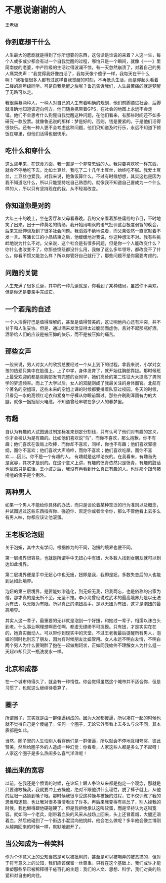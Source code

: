 # 不愿说谢谢的人

王老板

## 你到底想干什么

人生最大的悲剧就是得到了你所想要的东西，这句话是谁说的来着？人这一生，每个人或多或少都会有过一个自我觉醒的过程，哪怕只是一个瞬间，就像《一一》里简南俊的老婆，中产阶级的生活过得波澜不惊，有一天忽然崩溃了，对着自己的男人痛哭失声：“我觉得我好像白活了，我每天像个傻子一样，我每天在干什么啊！”我相信很多人都有过这样自我觉醒的时刻，不再低头生活，而是仰起头看着二楼的高年级同学。可是自我觉醒之后呢？鲁迅告诉我们，人生最苦痛的就是梦醒了无路可以走。

我很羡慕两种人，一种人对自己的人生有着明确的规划，他们前脚踏进社会，后脚就准确地知道该迈向何方。他们随身携带着GPS，在社会的地图上永远不会走错。他们不会思考什么狗屁自我觉醒这种问题，在他们看来，有那些时间还不如多研究一款股票。就像鲁迅说的那样：梦是好的，否则，钱是要紧的。于是他们活得很快乐。还有一种人更不会考虑这种问题，他们只知道及时行乐，永远不知道下顿饭在哪里，但他们活得也很快乐。

## 吃什么和穿什么

这么些年来，在饮食方面，我一直是一个非常忠诚的人。我只要喜欢吃一样东西，就会不停地吃下去。比如土豆丝，我吃了二十几年土豆丝，始终吃不腻。我爱土豆丝，土豆丝也爱我，对我来说，鲍鱼饭算什么。不过有时候想想，其实这也是因为我不知道吃什么，所以只能坚持吃自己熟悉的。就像我不知道自己要成为一个什么样的人，所以只有坚持现在的我，从不轻易改变。

## 你知道你是对的

大年三十的晚上，坐在客厅和父母看春晚。我的父亲看着那些庸俗的节目，不时地笑了出来。出于一种莫名的情绪，我开始用嘲讽的语气批评这台极度弱智的晚会，后来又延伸谈及到了很多社会问题。我滔滔不绝地说着，而父亲依然一直沉默着不发一言。等潘长江的小品结束之后，他缓缓地对我说，你这种想法不对。我有些挑衅地说为什么不对。父亲说，这个社会是有很多问题，但是你一个人能改变什么？你什么也改变不了，你那些愤怒都没什么用，我做了这么多年领导，都改变不了什么，你看不惯又能怎么样？所以你管好自己就行了，那些问题不是你需要考虑的。

## 问题的关键

人生充满了很多荒诞，其中的一种荒诞就是，你看到了某种结局，虽然你不喜欢，但是你还是要亲手完成它。

## 一个酒鬼的自述

一个人活得拧巴是值得理解的，甚至是值得赞美的，这证明他内心还有冲突，并不甘于和人生妥协。但是，通过酒来发泄显得太过脆弱而虚伪，且对不起那瓶好酒。酒带给人们的应该是被压抑的快乐，而不是被压抑的痛苦。

## 那些女声

一般来说，男人对女人的欣赏总要经过一个从上到下的过程。拿我来说，小学对女孩的热爱只集中在脸蛋上。上了中学，身体发育了，就开始往胸部靠拢。那时候班上最受欢迎的都是些胸部发育完整的女同学，她们高耸的第二性征大大提高了男同学的梦遗频率。而上了大学以后，女人的双腿则成了我最关注的身体器官。北航有个著名的空姐班，这些未来的空姐上课的时候都要排着队穿过校园。冬天的时候，只看见一水的高领红毛衣和紧身牛仔裤从你眼前飘过。那些齐刷刷浑圆有力的大腿，就像一捆捆耐火电缆，不知道曾经串联在多少人的春梦里。

## 有趣

自认为有趣的人试图通过制定标准来划定分割线，只有认可了他们对有趣的定义，你才会被认为是有趣的。比如他们喜欢说“鸟”，而你不喜欢，那么抱歉，你不有趣；他们喜欢在饭局上吹捧，而你却不喜欢，同样，你也不有趣；他们喜欢郭德纲，而你不喜欢；他们喜欢大声喧哗，而你不喜欢；他们喜欢吃屎，而你不喜欢……因此，你不是一个有趣的人。 有趣就是这样沦丧的。在我看来，有趣首先是宽容，其次才是别的。在这个意义上讲，有趣的愤青依然只是愤青，有趣的脏话也依然只是脏话。王小波之后，我没有再看到什么真正有趣的人。也许那个跟母猪唠嗑的傻子是个例外。

## 两种男人

如果一个男人不能给你具体的办法，而只是谈论着某种空泛的行为准则以及概念，并试图通过这些东西指挥你、强迫你、否定你或者命令你，那么不管他看上去多么有男人味，你都应该让他滚蛋。

## 王老板论泡妞

关于泡妞，其中大有学问。根据修为的不同，泡妞的境界也便不同。

第一层境界很容易，也就是所谓手中无妞心中有妞，大多数人找到女朋友就可以到达如此境界。

第二层境界便是手中无妞心中也无妞，妞即是我，我即是妞。多数失恋后的人也能到达如此境界。

泡妞的第三层境界，是要能妙渗造化，到无妞无我，妞我两忘，也是俗称的出家为僧，那才真的是无所不至，无坚不摧。李小龙曾经说过武术的最高境界乃是以无法为有法，以无限为有限。所以真正的泡妞高手，是以无妞为有妞，这才是泡妞的最高境界。

其实人这一辈子，最重要的无非就是泡到一个好妞，和她过一辈子，相濡以沫白头到老。什么事业啊理想啊责任啊，都虚无缥缈不可捉摸。只有妞，才是实实在在的，她真实而动人，可以带你到现实中的天堂。不过王老板最后提醒所有男人，泡妞的同时也别忘了朋友，因为有时候朋友比妞管用。女人永远不明白友情，不明白两个男人为什么要喝醉了抱在一起做荆轲状，正如同我始终不理解女人为什么逛一天超市却只买一瓶洗发水一样。

## 北京和成都

在一个城市待得久了，就会有一种惰性。你会觉得虽然这个城市并不适合你，但是习惯了，也就这么继续待着算了。

## 圈子

所谓圈子，其实就是由一群傻逼组成的。因为大家都傻逼，所以凑在一起的时候也就不觉得自己是个傻逼了。任何一个圈子，无论它外表看上去多么与众不同，其本质都是如此。

当然，圈子里的人生怕别人看穿他们是一群傻逼，所以就会不停地互相夸奖、彼此赞美，然后给圈子外的人造成一种幻觉：你看看，人家这些人都是多么了不起呀！人家这个圈子是多么热闹多么喜气洋洋呢！

## 操出来的宽容

以前，在我还是个愤青的时候，在论坛上跟人争论从来都是抱定一个观念，那就是只要谁敢操我，我就要冲上去操他，绝对不跟他讲什么理性，脱了裤子就上，从他的屁眼一路捅到嗓子眼。那时候我很享受这种操与被操的过程，它不仅训练了我的思维和逻辑，也让我对很多事情看淡了许多。再后来我变得有些怂了，别人操我的时候，我也懒得跟他硬碰硬了。但是我拒绝承认这叫软蛋，而是坚持认为这叫宽容。就如同一个老兵，刚带着血染的风采从战场上回来，头上还冒着烟，大腿还淌着血，然后他碰到了一个街边小混混向他挑衅，他会怎么做呢？多半他会像兰博刚从越南回来的时候一样，默默地避开了。

## 当公知成为一种笑料

作为个体意义上的公知当然是可以被批判的，甚至是可以被嘲弄的被恶搞的，但对于符号意义上的公知，我们应该保留一丝尊重。只有在这个基础上，我们或许才能重塑那些早已被稀释得千疮百孔的主题：我们的人文、思想、科学，我们对美的热爱和对自由的向往。
